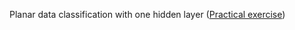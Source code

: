 Planar data classification with one hidden layer ([Practical exercise](https://github.com/Kochurovskyi/Deep_Neural_Network_Projects/blob/main/Courses%20(COURSERA)/1.%20Neural%20Networks%20and%20Deep%20Learning/Week%203/Planar%20data%20classification%20with%20one%20hidden%20layer/Planar_data_classification_with_onehidden_layer_v6c.ipynb))
